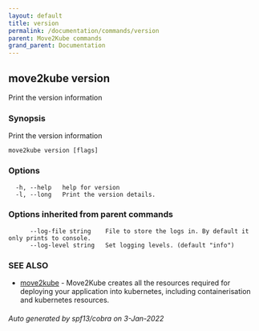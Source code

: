 ```yaml
---
layout: default
title: version
permalink: /documentation/commands/version
parent: Move2Kube commands
grand_parent: Documentation
---
```

## move2kube version

Print the version information

### Synopsis

Print the version information

```
move2kube version [flags]
```

### Options

```
  -h, --help   help for version
  -l, --long   Print the version details.
```

### Options inherited from parent commands

```
      --log-file string    File to store the logs in. By default it only prints to console.
      --log-level string   Set logging levels. (default "info")
```

### SEE ALSO

* [move2kube](/documentation/commands)	 - Move2Kube creates all the resources required for deploying your application into kubernetes, including containerisation and kubernetes resources.

###### Auto generated by spf13/cobra on 3-Jan-2022
